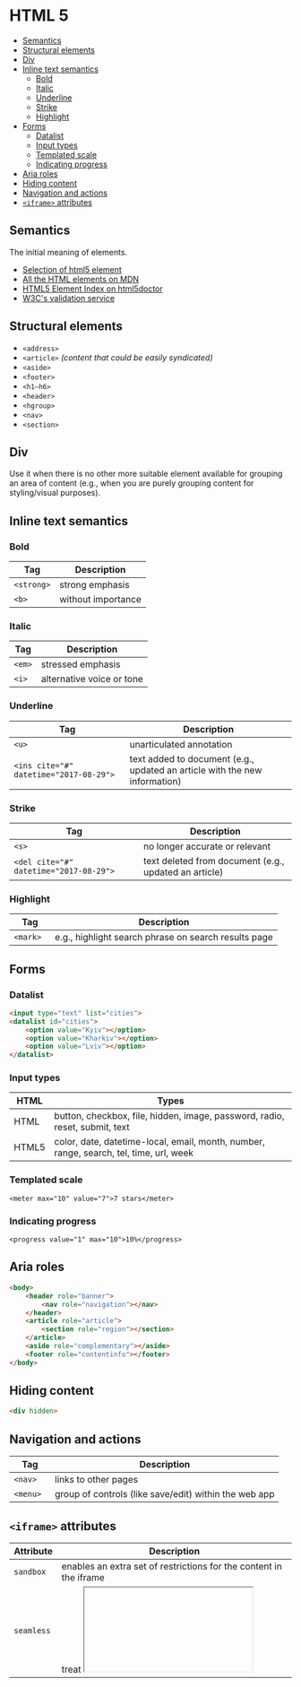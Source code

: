 # HTML 5

<!-- START doctoc generated TOC please keep comment here to allow auto update -->
<!-- DON'T EDIT THIS SECTION, INSTEAD RE-RUN doctoc TO UPDATE -->
<!-- END doctoc generated TOC please keep comment here to allow auto update -->

- [Semantics](#semantics)
- [Structural elements](#structural-elements)
- [Div](#div)
- [Inline text semantics](#inline-text-semantics)
  - [Bold](#bold)
  - [Italic](#italic)
  - [Underline](#underline)
  - [Strike](#strike)
  - [Highlight](#highlight)
- [Forms](#forms)
  - [Datalist](#datalist)
  - [Input types](#input-types)
  - [Templated scale](#templated-scale)
  - [Indicating progress](#indicating-progress)
- [Aria roles](#aria-roles)
- [Hiding content](#hiding-content)
- [Navigation and actions](#navigation-and-actions)
- [`<iframe>` attributes](#iframe-attributes)

<!-- END doctoc generated TOC please keep comment here to allow auto update -->

## Semantics
The initial meaning of elements.

* [Selection of html5 element](http://html5doctor.com/downloads/h5d-sectioning-flowchart.pdf)
* [All the HTML elements on MDN](https://developer.mozilla.org/en-US/docs/Web/HTML/Element)
* [HTML5 Element Index on html5doctor](http://html5doctor.com/element-index/)
* [W3C's validation service](https://validator.w3.org/)

## Structural elements

* `<address>`
* `<article>` *(content that could be easily syndicated)*
* `<aside>`
* `<footer>`
* `<h1–h6>`
* `<header>`
* `<hgroup>`
* `<nav>`
* `<section>`

## Div
Use it when there is no other more suitable element available for grouping an area of content (e.g., when you are purely grouping content for styling/visual purposes).

## Inline text semantics

### Bold

| Tag | Description |
|---|---|
| `<strong>` | strong emphasis |
| `<b>`| without importance |

### Italic

| Tag | Description |
|---|---|
| `<em>` | stressed emphasis |
| `<i>`| alternative voice or tone |

### Underline

| Tag | Description |
|---|---|
| `<u>` | unarticulated annotation |
| `<ins cite="#" datetime="2017-08-29">`| text added to document (e.g., updated an article with the new information) |

### Strike

| Tag | Description |
|---|---|
| `<s>` | no longer accurate or relevant |
| `<del cite="#" datetime="2017-08-29">`| text deleted from document (e.g., updated an article) |

### Highlight

| Tag | Description |
|---|---|
| `<mark> ` | e.g., highlight search phrase on search results page |

## Forms

### Datalist
```HTML
<input type="text" list="cities">
<datalist id="cities">
    <option value="Kyiv"></option>
    <option value="Kharkiv"></option>
    <option value="Lviv"></option>
</datalist>
```

### Input types

| HTML | Types |
|---|---|
| HTML | button, checkbox, file, hidden, image, password, radio, reset, submit, text |
| HTML5 | color, date, datetime-local, email, month, number, range, search, tel, time, url, week |

### Templated scale
`<meter max="10" value="7">7 stars</meter>`

### Indicating progress
`<progress value="1" max="10">10%</progress>`

## Aria roles
```HTML
<body>
    <header role="banner">
        <nav role="navigation"></nav>
    </header>
    <article role="article">
        <section role="region"></section>
    </article>
    <aside role="complementary"></aside>
    <footer role="contentinfo"></footer>
</body>
```

## Hiding content
```HTML
<div hidden>
```

## Navigation and actions

| Tag | Description |
|---|---|
| `<nav> ` | links to other pages |
| `<menu> ` | group of controls (like save/edit) within the web app |

## `<iframe>` attributes

| Attribute | Description |
|---|---|
| `sandbox` | enables an extra set of restrictions for the content in the iframe |
| `seamless` | treat <iframe> like it is a part of the containing document (e.g., no scrollbars, use parent css) |
